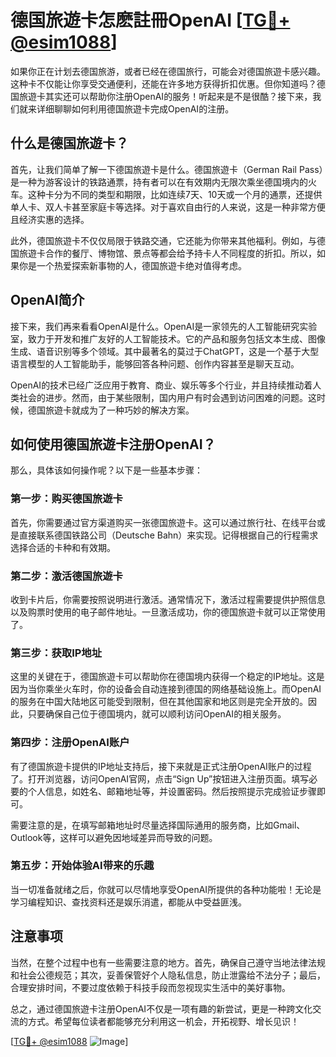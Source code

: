 # 德国旅遊卡怎麽註冊OpenAI [[TG💪+ @esim1088](https://t.me/s/esim1088)]

如果你正在计划去德国旅游，或者已经在德国旅行，可能会对德国旅遊卡感兴趣。这种卡不仅能让你享受交通便利，还能在许多地方获得折扣优惠。但你知道吗？德国旅遊卡其实还可以帮助你注册OpenAI的服务！听起来是不是很酷？接下来，我们就来详细聊聊如何利用德国旅遊卡完成OpenAI的注册。

## 什么是德国旅遊卡？

首先，让我们简单了解一下德国旅遊卡是什么。德国旅遊卡（German Rail Pass）是一种为游客设计的铁路通票，持有者可以在有效期内无限次乘坐德国境内的火车。这种卡分为不同的类型和期限，比如连续7天、10天或一个月的通票，还提供单人卡、双人卡甚至家庭卡等选择。对于喜欢自由行的人来说，这是一种非常方便且经济实惠的选择。

此外，德国旅遊卡不仅仅局限于铁路交通，它还能为你带来其他福利。例如，与德国旅遊卡合作的餐厅、博物馆、景点等都会给予持卡人不同程度的折扣。所以，如果你是一个热爱探索新事物的人，德国旅遊卡绝对值得考虑。

## OpenAI简介

接下来，我们再来看看OpenAI是什么。OpenAI是一家领先的人工智能研究实验室，致力于开发和推广友好的人工智能技术。它的产品和服务包括文本生成、图像生成、语音识别等多个领域。其中最著名的莫过于ChatGPT，这是一个基于大型语言模型的人工智能助手，能够回答各种问题、创作内容甚至是聊天互动。

OpenAI的技术已经广泛应用于教育、商业、娱乐等多个行业，并且持续推动着人类社会的进步。然而，由于某些限制，国内用户有时会遇到访问困难的问题。这时候，德国旅遊卡就成为了一种巧妙的解决方案。

## 如何使用德国旅遊卡注册OpenAI？

那么，具体该如何操作呢？以下是一些基本步骤：

### 第一步：购买德国旅遊卡

首先，你需要通过官方渠道购买一张德国旅遊卡。这可以通过旅行社、在线平台或是直接联系德国铁路公司（Deutsche Bahn）来实现。记得根据自己的行程需求选择合适的卡种和有效期。

### 第二步：激活德国旅遊卡

收到卡片后，你需要按照说明进行激活。通常情况下，激活过程需要提供护照信息以及购票时使用的电子邮件地址。一旦激活成功，你的德国旅遊卡就可以正常使用了。

### 第三步：获取IP地址

这里的关键在于，德国旅遊卡可以帮助你在德国境内获得一个稳定的IP地址。这是因为当你乘坐火车时，你的设备会自动连接到德国的网络基础设施上。而OpenAI的服务在中国大陆地区可能受到限制，但在其他国家和地区则是完全开放的。因此，只要确保自己位于德国境内，就可以顺利访问OpenAI的相关服务。

### 第四步：注册OpenAI账户

有了德国旅遊卡提供的IP地址支持后，接下来就是正式注册OpenAI账户的过程了。打开浏览器，访问OpenAI官网，点击“Sign Up”按钮进入注册页面。填写必要的个人信息，如姓名、邮箱地址等，并设置密码。然后按照提示完成验证步骤即可。

需要注意的是，在填写邮箱地址时尽量选择国际通用的服务商，比如Gmail、Outlook等，这样可以避免因地域差异而导致的问题。

### 第五步：开始体验AI带来的乐趣

当一切准备就绪之后，你就可以尽情地享受OpenAI所提供的各种功能啦！无论是学习编程知识、查找资料还是娱乐消遣，都能从中受益匪浅。

## 注意事项

当然，在整个过程中也有一些需要注意的地方。首先，确保自己遵守当地法律法规和社会公德规范；其次，妥善保管好个人隐私信息，防止泄露给不法分子；最后，合理安排时间，不要过度依赖于科技手段而忽视现实生活中的美好事物。

总之，通过德国旅遊卡注册OpenAI不仅是一项有趣的新尝试，更是一种跨文化交流的方式。希望每位读者都能够充分利用这一机会，开拓视野、增长见识！

[[TG💪+ @esim1088](https://t.me/s/esim1088) ![Image](https://i.postimg.cc/4NQfJmqS/Snipaste-2025-05-13-00-14-12.png)]